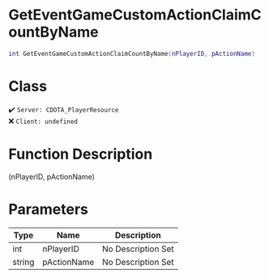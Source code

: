 # GetEventGameCustomActionClaimCountByName
```lua
int GetEventGameCustomActionClaimCountByName(nPlayerID, pActionName)
```
# Class
✔️ `Server: CDOTA_PlayerResource`  
❌ `Client: undefined`  

# Function Description
(nPlayerID, pActionName)
# Parameters
Type|Name|Description
--|--|--
int|nPlayerID|No Description Set
string|pActionName|No Description Set
